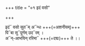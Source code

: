+++
title = "०१ इदं वसो"

+++

इदं᳓ वसो सुत᳓म् अ᳓न्धः +++(=अशनीयम्)+++  
पि᳓बा सु᳓पूर्णम् उद᳓रम् ।  
अ᳓न्-आभयिन् ररिमा᳓ +++(=दद्मः)+++ ते ।।
